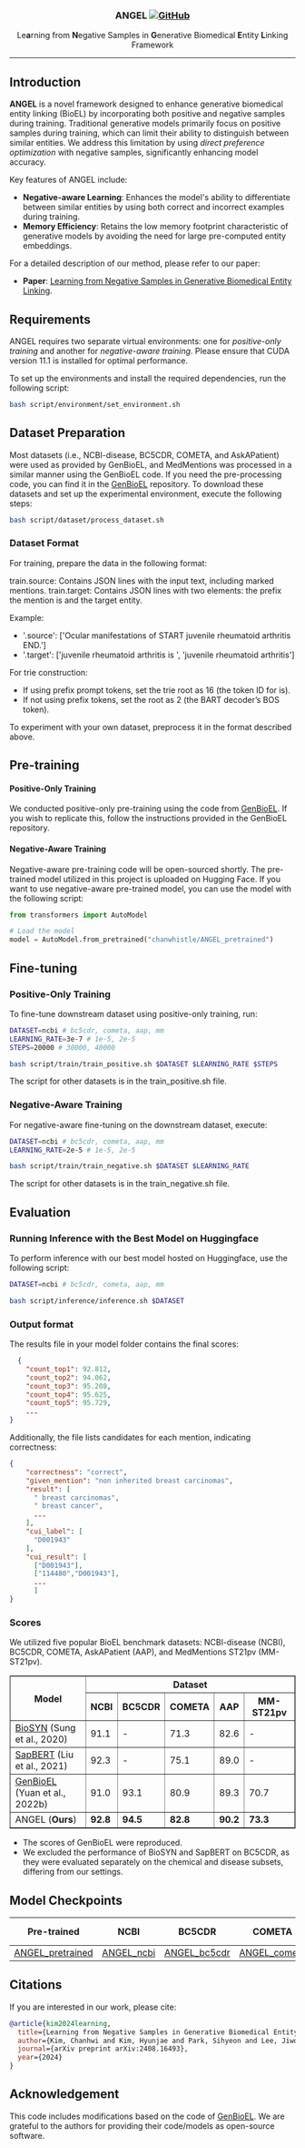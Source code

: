 <h3 align="center">
<p>ANGEL
<a href="https://github.com/dmis-lab/ANGEL/blob/main/LICENSE">
   <img alt="GitHub" src="https://img.shields.io/badge/license-GPLv3-blue">
</a>
</h3>

<div align="center">
    <p>Le<b>a</b>rning from <b>N</b>egative Samples in <b>G</b>enerative Biomedical <b>E</b>ntity <b>L</b>inking Framework</p>
</div>

---

## Introduction
**ANGEL** is a novel framework designed to enhance generative biomedical entity linking (BioEL) by incorporating both positive and negative samples during training. Traditional generative models primarily focus on positive samples during training, which can limit their ability to distinguish between similar entities. We address this limitation by using *direct preference optimization* with negative samples, significantly enhancing model accuracy.

Key features of ANGEL include:
- **Negative-aware Learning**: Enhances the model's ability to differentiate between similar entities by using both correct and incorrect examples during training.
- **Memory Efficiency**: Retains the low memory footprint characteristic of generative models by avoiding the need for large pre-computed entity embeddings.

For a detailed description of our method, please refer to our paper: 
- **Paper**: [Learning from Negative Samples in Generative Biomedical Entity Linking](https://arxiv.org/abs/2408.16493).

## Requirements
ANGEL requires two separate virtual environments: one for *positive-only training* and another for *negative-aware training*.
Please ensure that CUDA version 11.1 is installed for optimal performance.

To set up the environments and install the required dependencies, run the following script:

```bash
bash script/environment/set_environment.sh
```

## Dataset Preparation
Most datasets (i.e., NCBI-disease, BC5CDR, COMETA, and AskAPatient) were used as provided by GenBioEL, and MedMentions was processed in a similar manner using the GenBioEL code. 
If you need the pre-processing code, you can find it in the [GenBioEL](https://github.com/Yuanhy1997/GenBioEL) repository. 
To download these datasets and set up the experimental environment, execute the following steps:

```bash
bash script/dataset/process_dataset.sh
```

### Dataset Format
For training, prepare the data in the following format:

train.source: Contains JSON lines with the input text, including marked mentions.
train.target: Contains JSON lines with two elements: the prefix the mention is and the target entity.

Example:

- '.source': ['Ocular manifestations of START juvenile rheumatoid arthritis END.']
- '.target': ['juvenile rheumatoid arthritis is ', 'juvenile rheumatoid arthritis']

For trie construction:

- If using prefix prompt tokens, set the trie root as 16 (the token ID for is).
- If not using prefix tokens, set the root as 2 (the BART decoder’s BOS token).

To experiment with your own dataset, preprocess it in the format described above.

## Pre-training

#### Positive-Only Training

We conducted positive-only pre-training using the code from [GenBioEL](https://github.com/Yuanhy1997/GenBioEL). 
If you wish to replicate this, follow the instructions provided in the GenBioEL repository.

 #### Negative-Aware Training

<!-- Negative-aware pre-training was conducted using the code from [alignment-handbook](https://github.com/huggingface/alignment-handbook). 
This step refines the model’s ability to differentiate between closely related entities by learning from negative examples. -->

Negative-aware pre-training code will be open-sourced shortly.
The pre-trained model utilized in this project is uploaded on Hugging Face. 
If you want to use negative-aware pre-trained model, you can use the model with the following script:

```python
from transformers import AutoModel

# Load the model
model = AutoModel.from_pretrained("chanwhistle/ANGEL_pretrained")
```

## Fine-tuning

### Positive-Only Training

To fine-tune downstream dataset using positive-only training, run:
```bash
DATASET=ncbi # bc5cdr, cometa, aap, mm
LEARNING_RATE=3e-7 # 1e-5, 2e-5
STEPS=20000 # 30000, 40000

bash script/train/train_positive.sh $DATASET $LEARNING_RATE $STEPS
```
The script for other datasets is in the train_positive.sh file.

### Negative-Aware Training

For negative-aware fine-tuning on the downstream dataset, execute:
```bash
DATASET=ncbi # bc5cdr, cometa, aap, mm
LEARNING_RATE=2e-5 # 1e-5, 2e-5

bash script/train/train_negative.sh $DATASET $LEARNING_RATE
```
The script for other datasets is in the train_negative.sh file.

## Evaluation

### Running Inference with the Best Model on Huggingface

To perform inference with our best model hosted on Huggingface, use the following script:
```bash
DATASET=ncbi # bc5cdr, cometa, aap, mm

bash script/inference/inference.sh $DATASET
```

### Output format

The results file in your model folder contains the final scores:
```json
  {
    "count_top1": 92.812,
    "count_top2": 94.062,
    "count_top3": 95.208,
    "count_top4": 95.625,
    "count_top5": 95.729,
    ...
}
```

Additionally, the file lists candidates for each mention, indicating correctness:
```json
{
    "correctness": "correct",
    "given_mention": "non inherited breast carcinomas",
    "result": [
      " breast carcinomas",
      " breast cancer",
      ...
    ],
    "cui_label": [
      "D001943"
    ],
    "cui_result": [
      ["D001943"],
      ["114480","D001943"],
      ...
      ]
}
```

### Scores

We utilized five popular BioEL benchmark datasets: NCBI-disease (NCBI), BC5CDR, COMETA, AskAPatient (AAP), and MedMentions ST21pv (MM-ST21pv).

<table border="1" cellspacing="0" cellpadding="5">
  <thead>
    <tr>
      <th rowspan="2">Model</th>
      <th colspan="5">Dataset</th>
    </tr>
    <tr>
      <th>NCBI</th>
      <th>BC5CDR</th>
      <th>COMETA</th>
      <th>AAP</th>
      <th>MM-ST21pv</th>
    </tr>
  </thead>
  <tbody>
    <tr>
      <td><a href="https://github.com/dmis-lab/BioSyn">BioSYN</a> (Sung et al., 2020)</td>
      <td>91.1</td>
      <td>-</td>
      <td>71.3</td>
      <td>82.6</td>
      <td>-</td>
    </tr>
    <tr>
      <td><a href="https://github.com/cambridgeltl/sapbert">SapBERT</a> (Liu et al., 2021)</td>
      <td>92.3</td>
      <td>-</td>
      <td>75.1</td>
      <td>89.0</td>
      <td>-</td>
    </tr>
    <tr>
      <td><a href="https://github.com/Yuanhy1997/GenBioEL">GenBioEL</a> (Yuan et al., 2022b)</td>
      <td>91.0</td>
      <td>93.1</td>
      <td>80.9</td>
      <td>89.3</td>
      <td>70.7</td>
    </tr>
    <tr>
      <td>ANGEL (<b>Ours</b>)</td>
      <td><b>92.8</td>
      <td><b>94.5</td>
      <td><b>82.8</td>
      <td><b>90.2</td>
      <td><b>73.3</td>
    </tr>
  </tbody>
</table>

- The scores of GenBioEL were reproduced.
- We excluded the performance of BioSYN and SapBERT on BC5CDR, as they were evaluated separately on the chemical and disease subsets, differing from our settings.

## Model Checkpoints

| Pre-trained | NCBI | BC5CDR | COMETA | MM-ST21pv | 
|:------------:|:-----:|:-----:|:-----:|:-----:| 
| [ANGEL_pretrained](https://huggingface.co/chanwhistle/ANGEL_pretrained)| [ANGEL_ncbi](https://huggingface.co/chanwhistle/ANGEL_ncbi) | [ANGEL_bc5cdr](https://huggingface.co/chanwhistle/ANGEL_bc5cdr) | [ANGEL_cometa](https://huggingface.co/chanwhistle/ANGEL_cometa) |  [ANGEL_mm](https://huggingface.co/chanwhistle/ANGEL_mm) |

## Citations

If you are interested in our work, please cite:
```bibtex
@article{kim2024learning,
  title={Learning from Negative Samples in Generative Biomedical Entity Linking},
  author={Kim, Chanhwi and Kim, Hyunjae and Park, Sihyeon and Lee, Jiwoo and Sung, Mujeen and Kang, Jaewoo},
  journal={arXiv preprint arXiv:2408.16493},
  year={2024}
}
```

## Acknowledgement
This code includes modifications based on the code of [GenBioEL](https://github.com/Yuanhy1997/GenBioEL). We are grateful to the authors for providing their code/models as open-source software.
